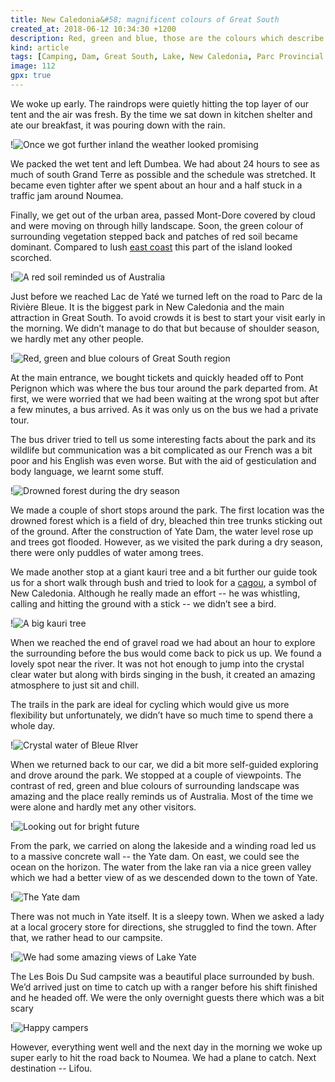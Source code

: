 ```yaml
---
title: New Caledonia&#58; magnificent colours of Great South
created_at: 2018-06-12 10:34:30 +1200
description: Red, green and blue, those are the colours which describe Great South. During a short time, we explored Parc Provincial de la Rivière Bleue with its drowned forest, admired views over lake Yate and visited a small sleepy town under Yate dam.
kind: article
tags: [Camping, Dam, Great South, Lake, New Caledonia, Parc Provincial de la Rivière Bleue, Road Trip, Yaté]
image: 112
gpx: true
---
```



We woke up early. The raindrops were quietly hitting the top layer of our tent and the air was fresh. By the time we sat down in kitchen shelter and ate our breakfast, it was pouring down with the rain.

!![Once we got further inland the weather looked promising](106)

We packed the wet tent and left Dumbea. We had about 24 hours to see as much of south Grand Terre as possible and the schedule was stretched. It became even tighter after we spent about an hour and a half stuck in a traffic jam around Noumea.

Finally, we get out of the urban area, passed Mont-Dore covered by cloud and were moving on through hilly landscape. Soon, the green colour of surrounding vegetation stepped back and patches of red soil became dominant. Compared to lush [east coast](https://barakuba.com/trips/2018/04/30/new-caledonia-lush-rain-forest-and-desolated-mines-of-east-coast/) this part of the island looked scorched.

!![A red soil reminded us of Australia](105)

Just before we reached Lac de Yaté we turned left on the road to Parc de la Rivière Bleue. It is the biggest park in New Caledonia and the main attraction in Great South. To avoid crowds it is best to start your visit early in the morning. We didn’t manage to do that but because of shoulder season, we hardly met any other people.

!![Red, green and blue colours of Great South region](118)

At the main entrance, we bought tickets and quickly headed off to Pont Perignon which was where the bus tour around the park departed from. At first, we were worried that we had been waiting at the wrong spot but after a few minutes, a bus arrived. As it was only us on the bus we had a private tour.

The bus driver tried to tell us some interesting facts about the park and its wildlife but communication was a bit complicated as our French was a bit poor and his English was even worse. But with the aid of gesticulation and body language, we learnt some stuff.

!![Drowned forest during the dry season](89)

We made a couple of short stops around the park. The first location was the drowned forest which is a field of dry, bleached thin tree trunks sticking out of the ground. After the construction of Yate Dam, the water level rose up and trees got flooded. However, as we visited the park during a dry season, there were only puddles of water among trees.

We made another stop at a giant kauri tree and a bit further our guide took us for a short walk through bush and tried to look for a [cagou](https://en.wikipedia.org/wiki/Kagu), a symbol of New Caledonia. Although he really made an effort -- he was whistling, calling and hitting the ground with a stick -- we didn’t see a bird.

!![A big kauri tree](90)

When we reached the end of gravel road we had about an hour to explore the surrounding before the bus would come back to pick us up. We found a lovely spot near the river. It was not hot enough to jump into the crystal clear water but along with birds singing in the bush, it created an amazing atmosphere to just sit and chill.

The trails in the park are ideal for cycling which would give us more flexibility but unfortunately, we didn’t have so much time to spend there a whole day.

!![Crystal water of Bleue RIver](91)

When we returned back to our car, we did a bit more self-guided exploring and drove around the park. We stopped at a couple of viewpoints. The contrast of red, green and blue colours of surrounding landscape was amazing and the place really reminds us of Australia. Most of the time we were alone and hardly met any other visitors.

!![Looking out for bright future](114)

From the park, we carried on along the lakeside and a winding road led us to a massive concrete wall -- the Yate dam. On east, we could see the ocean on the horizon. The water from the lake ran via a nice green valley which we had a better view of as we descended down to the town of Yate.

!![The Yate dam](120)

There was not much in Yate itself. It is a sleepy town. When we asked a lady at a local grocery store for directions, she struggled to find the town. After that, we rather head to our campsite.

!![We had some amazing views of Lake Yate](122)

The Les Bois Du Sud campsite was a beautiful place surrounded by bush. We’d arrived just on time to catch up with a ranger before his shift finished and he headed off. We were the only overnight guests there which was a bit scary

!![Happy campers](96)

However, everything went well and the next day in the morning we woke up super early to hit the road back to Noumea. We had a plane to catch. Next destination -- Lifou.
